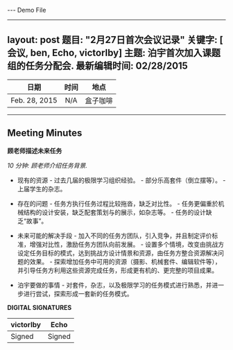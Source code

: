 --- Demo File

---
layout: post
题目: "2月27日首次会议记录"
关键字: [ 会议, ben, Echo, victorlby]
主题: 泊宇首次加入课题组的任务分配会.
最新编辑时间: 02/28/2015
---

|**日期** |**时间**|**地点**
| ------------- |:----------------:|:-------:
|Feb. 28, 2015| N/A | 盒子咖啡


----------


Meeting Minutes
------

 **顾老师描述未来任务** 

 *10 分钟: 顾老师介绍任务背景.*

- 现有的资源
         - 过去几届的极限学习组织经验。
         - 部分乐高套件（倒立摆等）。
         - 上届学生的杂志。

- 存在的问题
         - 任务方执行任务过程比较拖沓，缺乏对比性。
         - 任务更偏重於机械结构的设计安装，缺乏配套策划与的展示，如杂志等。
         - 任务的设计缺乏“故事”。

- 未来可能的解决手段
         - 加入不同的任务方团队，引入竞争，并且制定评价标准，增强对比性，激励任务方团队向前发展。
         - 设置多个情境，改变由挑战方设定任务目标的模式，达到挑战方设计情景和资源，由任务方整合资源解决问题的效果。
         - 探索增加任务中可用的资源（摄影、机械套件、编辑软件等），并引导任务方利用这些资源完成任务，形成更有机的、更完整的项目成果。
         
- 泊宇要做的事情
         - 对套件，杂志，以及极限学习的任务模式进行熟悉，并进一步进行尝试，探索形成一套新的任务模式。






**DIGITAL SIGNATURES**

|**victorlby** |**Echo**|
| ------------- |----------------|
|Signed | Signed

